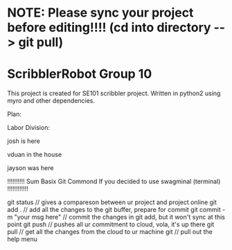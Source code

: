 NOTE: Please sync your project before editing!!!! (cd into directory --> git pull)
=================================================

ScribblerRobot Group 10
===============

This project is created for SE101 scribbler project. Written in python2 using myro and other dependencies.

Plan:

Labor Division:

josh is here

vduan in the house

jayson was here



!!!!!!!!!! Sum Basix Git Commond If you decided to use swagminal (terminal) !!!!!!!!!!!!

git status // gives a compareson between ur project and project online
git add . // add all the changes to the git buffer, prepare for commit
git commit -m "your msg here" // commit the changes in git add, but it won't sync at this point
git push // pushes all ur commitment to cloud, vola, it's up there
git pull // get all the changes from the cloud to ur machine
git // pull out the help menu
